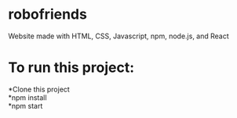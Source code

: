 # robofriends
Website made with HTML, CSS, Javascript, npm, node.js, and React
# To run this project:
*Clone this project\
*npm install\
*npm start
